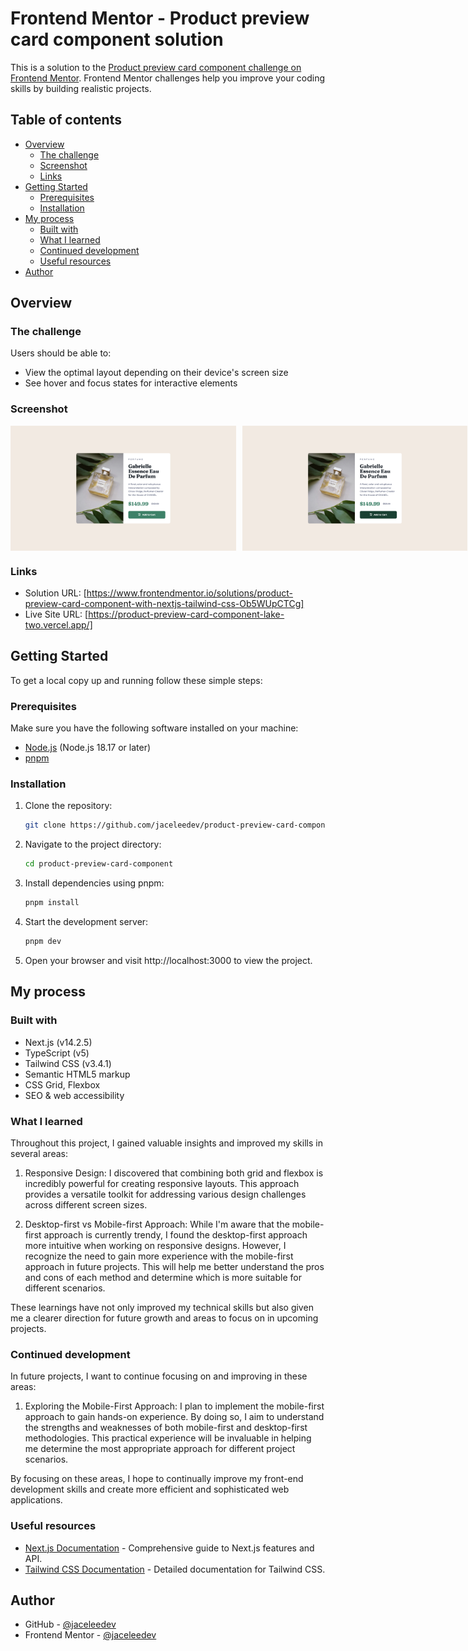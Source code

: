 # Frontend Mentor - Product preview card component solution

This is a solution to the [Product preview card component challenge on Frontend Mentor](https://www.frontendmentor.io/challenges/product-preview-card-component-GO7UmttRfa). Frontend Mentor challenges help you improve your coding skills by building realistic projects.

## Table of contents

- [Overview](#overview)
  - [The challenge](#the-challenge)
  - [Screenshot](#screenshot)
  - [Links](#links)
- [Getting Started](#getting-started)
  - [Prerequisites](#prerequisites)
  - [Installation](#installation)
- [My process](#my-process)
  - [Built with](#built-with)
  - [What I learned](#what-i-learned)
  - [Continued development](#continued-development)
  - [Useful resources](#useful-resources)
- [Author](#author)

## Overview

### The challenge

Users should be able to:

- View the optimal layout depending on their device's screen size
- See hover and focus states for interactive elements

### Screenshot

<div style='display: flex; gap: 10px;'>
<img src="./design/screenshot-desktop.png" height='200px'>
<img src="./design/screenshot-active.png" height='200px'>
<img src="./design/screenshot-mobile.png" height='200px'>
</div>

### Links

- Solution URL: [https://www.frontendmentor.io/solutions/product-preview-card-component-with-nextjs-tailwind-css-Ob5WUpCTCg]
- Live Site URL: [https://product-preview-card-component-lake-two.vercel.app/]

## Getting Started

To get a local copy up and running follow these simple steps:

### Prerequisites

Make sure you have the following software installed on your machine:

- [Node.js](https://nodejs.org/) (Node.js 18.17 or later)
- [pnpm](https://pnpm.io/)

### Installation

1. Clone the repository:

   ```sh
   git clone https://github.com/jaceleedev/product-preview-card-component.git
   ```

2. Navigate to the project directory:

   ```sh
   cd product-preview-card-component
   ```

3. Install dependencies using pnpm:

   ```sh
   pnpm install
   ```

4. Start the development server:

   ```sh
   pnpm dev
   ```

5. Open your browser and visit http://localhost:3000 to view the project.

## My process

### Built with

- Next.js (v14.2.5)
- TypeScript (v5)
- Tailwind CSS (v3.4.1)
- Semantic HTML5 markup
- CSS Grid, Flexbox
- SEO & web accessibility

### What I learned

Throughout this project, I gained valuable insights and improved my skills in several areas:

1. Responsive Design: I discovered that combining both grid and flexbox is incredibly powerful for creating responsive layouts. This approach provides a versatile toolkit for addressing various design challenges across different screen sizes.

2. Desktop-first vs Mobile-first Approach: While I'm aware that the mobile-first approach is currently trendy, I found the desktop-first approach more intuitive when working on responsive designs. However, I recognize the need to gain more experience with the mobile-first approach in future projects. This will help me better understand the pros and cons of each method and determine which is more suitable for different scenarios.

These learnings have not only improved my technical skills but also given me a clearer direction for future growth and areas to focus on in upcoming projects.

### Continued development

In future projects, I want to continue focusing on and improving in these areas:

1. Exploring the Mobile-First Approach: I plan to implement the mobile-first approach to gain hands-on experience. By doing so, I aim to understand the strengths and weaknesses of both mobile-first and desktop-first methodologies. This practical experience will be invaluable in helping me determine the most appropriate approach for different project scenarios.

By focusing on these areas, I hope to continually improve my front-end development skills and create more efficient and sophisticated web applications.

### Useful resources

- [Next.js Documentation](https://nextjs.org/docs) - Comprehensive guide to Next.js features and API.
- [Tailwind CSS Documentation](https://tailwindcss.com/docs/installation) - Detailed documentation for Tailwind CSS.

## Author

- GitHub - [@jaceleedev](https://github.com/jaceleedev)
- Frontend Mentor - [@jaceleedev](https://www.frontendmentor.io/profile/jaceleedev)
